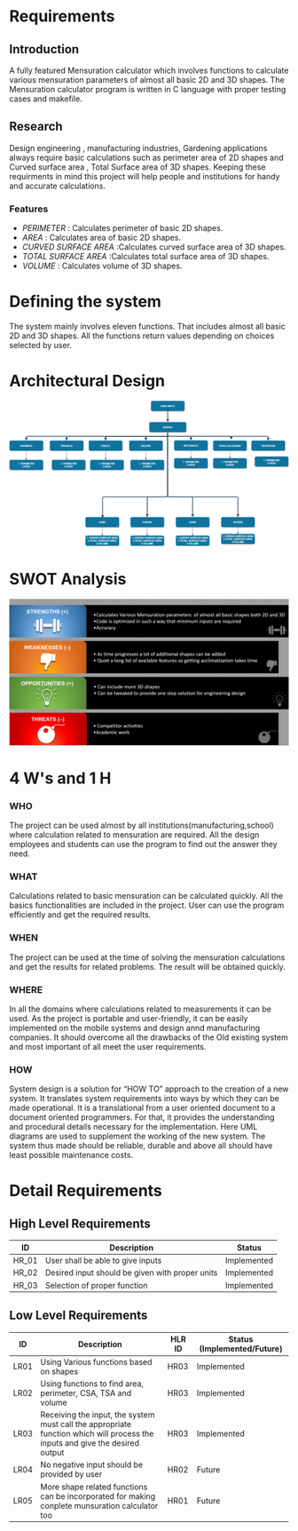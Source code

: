 # Requirements

## Introduction
A fully featured Mensuration calculator which involves functions to calculate various mensuration parameters of almost all basic 2D and 3D shapes.
The Mensuration calculator program is written in C language with proper testing cases and makefile.

## Research
Design engineering , manufacturing industries, Gardening applications always require basic calculations such as perimeter area of 2D shapes and Curved surface area , Total Surface area of 3D shapes. Keeping these requirments in mind this project will help people and institutions for handy and accurate calculations. 

### Features

 - *PERIMETER* : Calculates perimeter of basic 2D shapes.
 - *AREA* : Calculates area of basic 2D shapes.
 - *CURVED SURFACE AREA* :Calculates curved surface area of 3D shapes.
 - *TOTAL SURFACE AREA* :Calculates total surface area of 3D shapes.
 - *VOLUME* : Calculates volume of 3D shapes.
 
# Defining the system

The system mainly involves eleven functions. That includes almost all basic 2D and 3D shapes. All the functions return values depending on choices selected by user. 
# Architectural Design
![Description](https://github.com/260007/mini-project/blob/main/5_Images/Architectural_diagram.png)

# SWOT Analysis
![Description](https://github.com/260007/mini-project/blob/main/5_Images/SWOT_ANALYSIS.png)

# 4 W's and 1 H
### WHO 
 The project can be used almost by all institutions(manufacturing,school) where calculation related to mensuration are required. All the design employees and students can use the program to find out the answer they need.
### WHAT
Calculations related to basic mensuration can be calculated quickly. All the basics functionalities are included in the project. User can use the program efficiently and get the required results.

### WHEN
The project can be used at the time of solving the mensuration calculations 
and get the results for related problems. The result will be obtained quickly.

### WHERE
In all the domains where calculations related to measurements it can be used. As the project is portable and user-friendly, it can be easily implemented on the mobile systems and design annd manufacturing companies. It should overcome all the drawbacks of the Old existing system and most important of all meet the user requirements.

### HOW
System design is a solution for “HOW TO” approach to the creation of a new system. It translates system requirements into ways by which they can be made operational. It is a translational from a user oriented document to a document oriented programmers. For that, it provides the understanding and procedural details necessary for the implementation. Here UML diagrams are used to supplement the working of the new system. The system thus made should be reliable, durable and above all should have least possible maintenance costs.

# Detail Requirements

## High Level Requirements

|      ID          |Description                          |Status                         |
|----------------|-------------------------------|-----------------------------|
|HR_01|User shall be able to give inputs       |Implemented            |
|HR_02|Desired input should be given with proper units            |Implemented|
|HR_03| Selection of proper function          |Implemented|

## Low Level Requirements

| ID | Description | HLR ID | Status (Implemented/Future) |
| ------ | --------- | ------ | ----- |
| LR01 | Using Various functions based on shapes| HR03 | Implemented |
| LR02 | Using functions to find area, perimeter, CSA, TSA and volume| HR03 | Implemented |
| LR03 | Receiving the input, the system must call the appropriate function which will process the inputs and give the desired output| HR03 | Implemented |
| LR04 | No negative input should be provided by user | HR02 | Future |
| LR05 |More shape related functions can be incorporated for making conplete munsuration calculator too | HR01 | Future |

